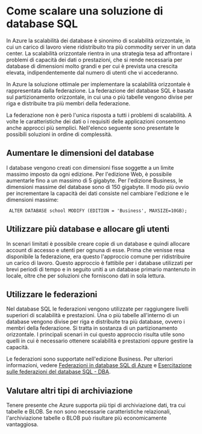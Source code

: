 <properties linkid="manage-services-how-to-scale-a-sqldb" urlDisplayName="How to scale" pageTitle="How to scale a SQL Database - Azure" metaKeywords="" description="Learn about options for scaling your SQL Database in Azure." metaCanonical="" services="sql-database" documentationCenter="" title="How to Scale a SQL Database Solution" authors="" solutions="" manager="" editor="" />

Come scalare una soluzione di database SQL
==========================================

In Azure la scalabilità dei database è sinonimo di scalabilità orizzontale, in cui un carico di lavoro viene ridistribuito tra più commodity server in un data center. La scalabilità orizzontale rientra in una strategia tesa ad affrontare i problemi di capacità dei dati o prestazioni, che si rende necessaria per database di dimensioni molto grandi e per cui è prevista una crescita elevata, indipendentemente dal numero di utenti che vi accederanno.

In Azure la soluzione ottimale per implementare la scalabilità orizzontale è rappresentata dalla federazione. La federazione del database SQL è basata sul partizionamento orizzontale, in cui una o più tabelle vengono divise per riga e distribuite tra più membri della federazione.

La federazione non è però l'unica risposta a tutti i problemi di scalabilità. A volte le caratteristiche dei dati o i requisiti delle applicazioni consentono anche approcci più semplici. Nell'elenco seguente sono presentate le possibili soluzioni in ordine di complessità.

Aumentare le dimensioni del database
------------------------------------

I database vengono creati con dimensioni fisse soggette a un limite massimo imposto da ogni edizione. Per l'edizione Web, è possibile aumentarle fino a un massimo di 5 gigabyte. Per l'edizione Business, le dimensioni massime del database sono di 150 gigabyte. Il modo più ovvio per incrementare la capacità dei dati consiste nel cambiare l'edizione e le dimensioni massime:

     ALTER DATABASE school MODIFY (EDITION = 'Business', MAXSIZE=10GB);

Utilizzare più database e allocare gli utenti
---------------------------------------------

In scenari limitati è possibile creare copie di un database e quindi allocare account di accesso e utenti per ognuna di esse. Prima che venisse resa disponibile la federazione, era questo l'approccio comune per ridistribuire un carico di lavoro. Questo approccio è fattibile per i database utilizzati per brevi periodi di tempo e in seguito uniti a un database primario mantenuto in locale, oltre che per soluzioni che forniscono dati in sola lettura.

Utilizzare le federazioni
-------------------------

Nel database SQL le federazioni vengono utilizzate per raggiungere livelli superiori di scalabilità e prestazioni. Una o più tabelle all'interno di un database vengono divise per riga e distribuite tra più database, ovvero i membri della federazione. Si tratta in sostanza di un partizionamento orizzontale. I principali scenari in cui questo approccio risulta utile sono quelli in cui è necessario ottenere scalabilità e prestazioni oppure gestire la capacità.

Le federazioni sono supportate nell'edizione Business. Per ulteriori informazioni, vedere [Federazioni in database SQL di Azure](http://msdn.microsoft.com/en-us/library/windowsazure/hh597452.aspx) e [Esercitazione sulle federazioni del database SQL - DBA](http://msdn.microsoft.com/en-us/library/windowsazure/hh778416.aspx).

Valutare altri tipi di archiviazione
------------------------------------

Tenere presente che Azure supporta più tipi di archiviazione dati, tra cui tabelle e BLOB. Se non sono necessarie caratteristiche relazionali, l'archiviazione tabelle o BLOB può risultare più economicamente vantaggiosa.

